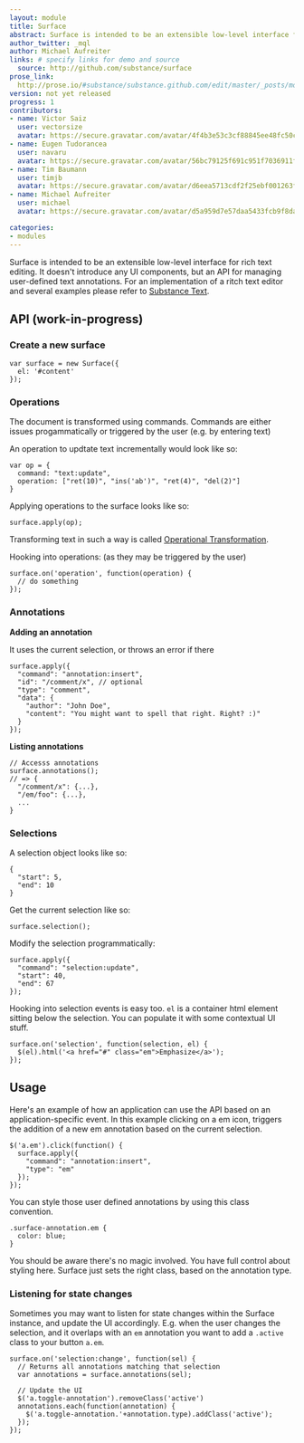 ```yaml
---
layout: module
title: Surface
abstract: Surface is intended to be an extensible low-level interface for rich text editing.
author_twitter: _mql
author: Michael Aufreiter
links: # specify links for demo and source
  source: http://github.com/substance/surface
prose_link:
  http://prose.io/#substance/substance.github.com/edit/master/_posts/modules/0100-01-02-surface.md
version: not yet released
progress: 1
contributors:
- name: Victor Saiz
  user: vectorsize
  avatar: https://secure.gravatar.com/avatar/4f4b3e53c3cf88845ee48fc50ccf3593?d=https://a248.e.akamai.net/assets.github.com%2Fimages%2Fgravatars%2Fgravatar-140.png
- name: Eugen Tudorancea
  user: navaru
  avatar: https://secure.gravatar.com/avatar/56bc79125f691c951f7036911f2c24d8?d=https://a248.e.akamai.net/assets.github.com%2Fimages%2Fgravatars%2Fgravatar-140.png
- name: Tim Baumann
  user: timjb
  avatar: https://secure.gravatar.com/avatar/d6eea5713cdf2f25ebf001263fbaa9f4?d=https://a248.e.akamai.net/assets.github.com%2Fimages%2Fgravatars%2Fgravatar-140.png
- name: Michael Aufreiter
  user: michael
  avatar: https://secure.gravatar.com/avatar/d5a959d7e57daa5433fcb9f8da40be4b?d=https://a248.e.akamai.net/assets.github.com%2Fimages%2Fgravatars%2Fgravatar-140.png

categories:
- modules
---
```



Surface is intended to be an extensible low-level interface for rich text editing. It doesn't introduce any UI components, but an API for managing user-defined text annotations. For an implementation of a ritch text editor and several examples please refer to [Substance Text](https://github.com/substance/text).

## API (work-in-progress)

### Create a new surface


    var surface = new Surface({
      el: '#content'
    });


### Operations

The document is transformed using commands. Commands are either issues progammatically or triggered by the user (e.g. by entering text)

An operation to updtate text incrementally would look like so:


    var op = {
      command: "text:update",
      operation: ["ret(10)", "ins('ab')", "ret(4)", "del(2)"]
    }

Applying operations to the surface looks like so:

    surface.apply(op);


Transforming text in such a way is called [Operational Transformation](http://javascript-operational-transformation.readthedocs.org/en/latest/ot-for-javascript.html#getting-started).

Hooking into operations: (as they may be triggered by the user)


    surface.on('operation', function(operation) {
      // do something
    });


### Annotations

**Adding an annotation**

It uses the current selection, or throws an error if there


    surface.apply({
      "command": "annotation:insert",
      "id": "/comment/x", // optional
      "type": "comment",
      "data": {
        "author": "John Doe",
        "content": "You might want to spell that right. Right? :)"
      }
    });


**Listing annotations**

    // Accesss annotations
    surface.annotations(); 
    // => {
      "/comment/x": {...},
      "/em/foo": {...},
      ...
    }


### Selections

A selection object looks like so:


    {
      "start": 5,
      "end": 10
    }


Get the current selection like so:


    surface.selection();


Modify the selection programmatically:

    surface.apply({
      "command": "selection:update",
      "start": 40,
      "end": 67
    });


Hooking into selection events is easy too. `el` is a container html element sitting below the selection. You can populate it with some contextual UI stuff.


    surface.on('selection', function(selection, el) {
      $(el).html('<a href="#" class="em">Emphasize</a>');
    });



## Usage

Here's an example of how an application can use the API based on an application-specific event. In this example clicking on a em icon, triggers the addition of a new em annotation based on the current selection. 


    $('a.em').click(function() {
      surface.apply({
    	"command": "annotation:insert",
        "type": "em"
      });
    });


You can style those user defined annotations by using this class convention. 


    .surface-annotation.em {
      color: blue;
    }

You should be aware there's no magic involved. You have full control about styling here. Surface just sets the right class, based on the annotation type.

### Listening for state changes

Sometimes you may want to listen for state changes within the Surface instance, and update the UI accordingly. E.g. when the user changes the selection, and it overlaps with an `em` annotation you want to add a `.active` class to your button `a.em`.


    surface.on('selection:change', function(sel) {
      // Returns all annotations matching that selection
      var annotations = surface.annotations(sel);

      // Update the UI
      $('a.toggle-annotation').removeClass('active')
      annotations.each(function(annotation) {
        $('a.toggle-annotation.'+annotation.type).addClass('active');
      });
    });